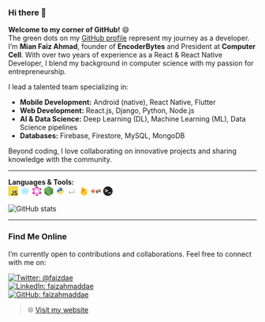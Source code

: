 ### Hi there 👋

**Welcome to my corner of GitHub!** 😄  
The green dots on my [GitHub profile](https://faizahmaddae.github.io/) represent my journey as a developer. I’m **Mian Faiz Ahmad**, founder of **EncoderBytes** and President at **Computer Cell**. With over two years of experience as a React & React Native Developer, I blend my background in computer science with my passion for entrepreneurship.

I lead a talented team specializing in:
- **Mobile Development:** Android (native), React Native, Flutter  
- **Web Development:** React.js, Django, Python, Node.js  
- **AI & Data Science:** Deep Learning (DL), Machine Learning (ML), Data Science pipelines  
- **Databases:** Firebase, Firestore, MySQL, MongoDB  

Beyond coding, I love collaborating on innovative projects and sharing knowledge with the community.

---

**Languages & Tools:**  
<code><img height="20" src="https://raw.githubusercontent.com/github/explore/80688e429a7d4ef2fca1e82350fe8e3517d3494d/topics/javascript/javascript.png" title="JavaScript" /></code>
<code><img height="20" src="https://raw.githubusercontent.com/github/explore/80688e429a7d4ef2fca1e82350fe8e3517d3494d/topics/react/react.png" title="React" /></code>
<code><img height="20" src="https://raw.githubusercontent.com/github/explore/5c058a388828bb5fde0bcafd4bc867b5bb3f26f3/topics/graphql/graphql.png" title="GraphQL" /></code>
<code><img height="20" src="https://raw.githubusercontent.com/github/explore/80688e429a7d4ef2fca1e82350fe8e3517d3494d/topics/nodejs/nodejs.png" title="Node.js" /></code>
<code><img height="20" src="https://raw.githubusercontent.com/github/explore/80688e429a7d4ef2fca1e82350fe8e3517d3494d/topics/python/python.png" title="Python" /></code>
<code><img height="20" src="https://raw.githubusercontent.com/github/explore/80688e429a7d4ef2fca1e82350fe8e3517d3494d/topics/mysql/mysql.png" title="MySQL" /></code>
<code><img height="20" src="https://raw.githubusercontent.com/github/explore/80688e429a7d4ef2fca1e82350fe8e3517d3494d/topics/firebase/firebase.png" title="Firebase" /></code>
<code><img height="20" src="https://raw.githubusercontent.com/github/explore/80688e429a7d4ef2fca1e82350fe8e3517d3494d/topics/git/git.png" title="Git" /></code>
<code><img height="20" src="https://raw.githubusercontent.com/github/explore/80688e429a7d4ef2fca1e82350fe8e3517d3494d/topics/terminal/terminal.png" title="Terminal" /></code>

![GitHub stats](https://github-readme-stats.vercel.app/api?username=faizahmaddae&show_icons=true&count_private=true&theme=radical)

---

### Find Me Online
I’m currently open to contributions and collaborations. Feel free to connect with me on:

[![Twitter: @faizdae](https://img.shields.io/twitter/follow/faizdae?style=social)](https://twitter.com/faizdae)  
[![LinkedIn: faizahmaddae](https://img.shields.io/badge/-faizahmaddae-blue?style=flat-square&logo=Linkedin&logoColor=white)](https://www.linkedin.com/in/faiz-ahmad-dae-17b74a174/)  
[![GitHub: faizahmaddae](https://img.shields.io/github/followers/faizahmaddae?label=Follow&style=social)](https://github.com/faizahmaddae)

> 🌐 [Visit my website](https://appjow.com)

